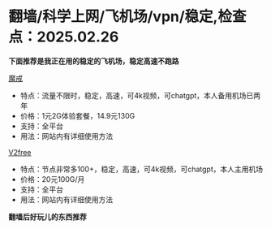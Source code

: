 # 翻墙/科学上网/飞机场/vpn/稳定,检查点：2025.02.26
**下面推荐是我正在用的稳定的飞机场，稳定高速不跑路**

 [魔戒](https://mojie.app/register?aff=1pWspTHg#tt) 
* 特点：流量不限时，稳定，高速，可4k视频，可chatgpt，本人备用机场已两年
* 价格：1元2G体验套餐，14.9元130G
* 支持：全平台 
* 用法：网站内有详细使用方法

 [V2free](https://w1.v2free.cc/auth/register?code=QKu7#tt) 
* 特点：节点非常多100+，稳定，高速，可4k视频，可chatgpt，本人主用机场
* 价格：20元100G/月
* 支持：全平台 
* 用法：网站内有详细使用方法

**翻墙后好玩儿的东西推荐**
 
 
